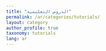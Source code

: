 ```yaml
---
title: "الدروس التعليمية"
permalink: /ar/categories/tutorials/
layout: category
author_profile: true
taxonomy: tutorials
lang: ar
---
```

